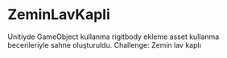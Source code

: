 # ZeminLavKapli
 Unitiyde GameObject kullanma rigitbody ekleme asset kullanma becerileriyle sahne oluşturuldu.
 Challenge: Zemin lav kaplı
